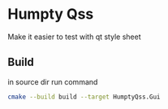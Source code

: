 # Humpty Qss

Make it easier to test with qt style sheet

## Build

in source dir run command
```bash
cmake --build build --target HumptyQss.Gui
```
